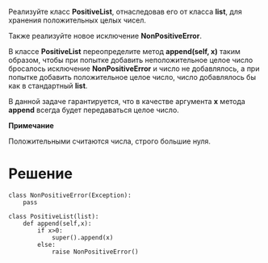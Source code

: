 Реализуйте класс **PositiveList**, отнаследовав его от класса **list**, для хранения положительных целых чисел.

Также реализуйте новое исключение **NonPositiveError**.

В классе **PositiveList** переопределите метод **append(self, x)** таким образом, чтобы при попытке добавить неположительное целое число бросалось исключение **NonPositiveError** и число не добавлялось, а при попытке добавить положительное целое число, число добавлялось бы как в стандартный **list**.

В данной задаче гарантируется, что в качестве аргумента **x** метода **append** всегда будет передаваться целое число.

**Примечание**

Положительными считаются числа, строго большие ﻿нуля.

# Решение

```
class NonPositiveError(Exception):
    pass

class PositiveList(list):
    def append(self,x):
        if x>0:
            super().append(x)
        else:
            raise NonPositiveError() 
```